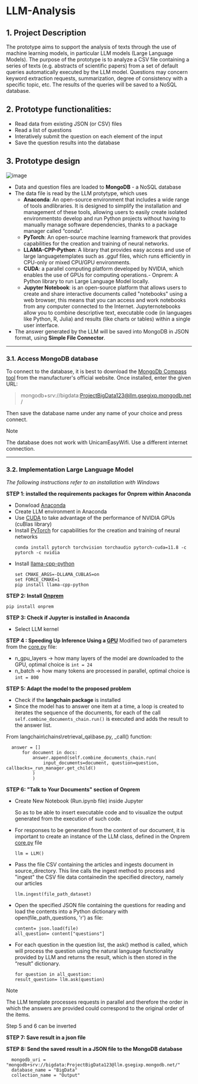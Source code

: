# LLM-Analysis
## 1. Project Description
The prototype aims to support the analysis of texts through the use of machine learning models, in particular LLM models (Large Language Models).
The purpose of the prototype is to analyze a CSV file containing a series of texts (e.g. abstracts of scientific papers) from a set of default queries automatically executed by the LLM model. Questions may concern keyword extraction requests, summarization, degree of consistency with a specific topic, etc. The results of the queries will be saved to a NoSQL database.
## 2. Prototype functionalities:
- Read data from existing JSON (or CSV) files
- Read a list of questions
- Interatively submit the question on each element of the input
- Save the question results into the database
## 3. Prototype design
![image](https://github.com/Doan314/LLM-Analysis/assets/160939362/d1b18d4a-e56f-4dff-bd4a-c246a4deb08c)
- Data and question files are loaded to **MongoDB** - a NoSQL database
- The data file is read by the LLM protytype, which uses
  - **Anaconda**: An open-source environment that includes a wide range of tools andlibraries. It is designed to simplify the installation and management of these tools, allowing users to easily create isolated environmentsto develop and run Python projects without having to manually manage software dependencies, thanks to a package manager called “conda”.
  - **PyTorch**: An open-source machine learning framework that provides capabilities for the creation and training of neural networks.
  - **LLAMA-CPP-Python**: A library that provides easy access and use of large languagetemplates such as .gguf files, which runs efficiently in CPU-only or mixed CPU/GPU environments.
  - **CUDA**: a parallel computing platform developed by NVIDIA, which enables the use of GPUs for computing operations.- Onprem: A Python library to run Large Language Model locally.
  - **Jupyter Notebook**: is an open-source platform that allows users to create and share interactive documents called "notebooks" using a web browser, this means that you can access and work notebooks from any computer connected to the Internet. Jupyternotebooks allow you to combine descriptive text, executable code (in languages like Python, R, Julia) and results (like charts or tables) within a single user interface.
- The answer generated by the LLM will be saved into MongoDB in JSON format, using **Simple File Connector**.
---
### 3.1. Access MongoDB database
To connect to the database, it is best to download the [MongoDb Compass tool](https://www.mongodb.com/products/tools/compass) from the manufacturer's official website. Once installed, enter the given URL:
> mongodb+srv://bigdata:ProjectBigData123@llm.gsegixp.mongodb.net/

Then save the database name under any name of your choice and press connect.
> [!NOTE]  
> The database does not work with UnicamEasyWifi. Use a different internet connection.
---
### 3.2. Implementation Large Language Model
*The following instructions refer to an installation with Windows*

**STEP 1: installed the requirements packages for Onprem within Anaconda**
- Donwload [Anaconda](https://docs.anaconda.com/free/anaconda/install/windows/)
- Create LLM environment in Anaconda
- Use [CUDA](https://developer.nvidia.com/cuda-downloads) to take advantage of the performance of NVIDIA GPUs (cuBlas library)
- Install [PyTorch](https://pytorch.org/get-started/locally/) for capabilities for the creation and training of neural networks
  ```
  conda install pytorch torchvision torchaudio pytorch-cuda=11.8 -c pytorch -c nvidia
  ```
- Install [llama-cpp-python](https://python.langchain.com/docs/integrations/llms/llamacpp#installation)
  ```
  set CMAKE_ARGS=-DLLAMA_CUBLAS=on
  set FORCE_CMAKE=1  
  pip install llama-cpp-python
  ```

**STEP 2: Install [Onprem](https://github.com/amaiya/onprem)**
  ```
  pip install onprem
  ```

**STEP 3: Check if Jupyter is installed in Anaconda**
- Select LLM kernel

**STEP 4 : Speeding Up Inference Using a [GPU](https://python.langchain.com/docs/integrations/llms/llamacpp)**
Modified two of parameters from the [core.py](https://github.com/Doan314/LLM-Analysis/blob/main/Library/Onprem/core.py) file:
- n_gpu_layers → how many layers of the model are downloaded to the GPU, optimal choice is `int = 24`
- n_batch → how many tokens are processed in parallel, optimal choice is `int = 800`

**STEP 5: Adapt the model to the proposed problem**
  - Check if the **langchain package** is installed
  - Since the model has to answer one item at a time, a loop is created to iterates the sequence of the documents, for each of the call `self.combine_documents_chain.run()` is executed and adds the result to the answer list.

From langchain\chains\retrieval_qa\base.py, _call() function:
  ```
    answer = []
        for document in docs:
            answer.append(self.combine_documents_chain.run(
                input_documents=document, question=question, callbacks=_run_manager.get_child()
            )
            )
  ```

**STEP 6: "Talk to Your Documents" section of Onprem**
- Create New Notebook (Run.ipynb file) inside Jupyter

  So as to be able to insert executable code and to visualize the output generated from the execution of such code.
- For responses to be generated from the content of our document, it is important to create an instance of the LLM class, defined in the Onprem [core.py](https://github.com/Doan314/LLM-Analysis/blob/main/Library/Onprem/core.py) file
  ```
  llm = LLM() 
  ```
- Pass the file CSV containing the articles and ingests document in source_directory. This line calls the ingest method to process and "ingest" the CSV file data containedin the specified directory, namely our articles
  ```
  llm.ingest(file_path_dataset)  
  ```
- Open the specified JSON file containing the questions for reading and load the contents into a Python dictionary with open(file_path_questions, 'r') as file:
  ```
  content= json.load(file)
  all_question= content["questions"]
  ```
- For each question in the question list, the ask() method is called, which will process the question using the natural language functionality provided by LLM and returns the result, which is then stored in the “result” dictionary.
  ```
  for question in all_question:
  result_question= llm.ask(question)
  ```
> [!NOTE]  
> The LLM template processes requests in parallel and therefore the order in which the answers are provided could correspond to the original order of the items.
>
> Step 5 and 6 can be inverted

**STEP 7: Save result in a json file**

**STEP 8: Send the saved result in a JSON file to the MongoDB database**
```
  mongodb_uri = "mongodb+srv://bigdata:ProjectBigData123@llm.gsegixp.mongodb.net/"  
  database_name = "BigData"
  collection_name = "Output"
```
